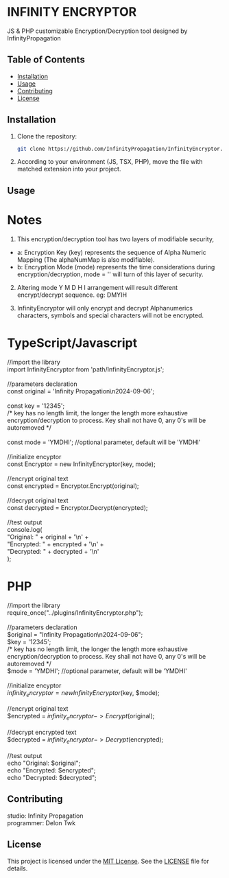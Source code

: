 # INFINITY ENCRYPTOR

JS & PHP customizable Encryption/Decryption tool designed by InfinityPropagation

## Table of Contents

- [Installation](#installation)
- [Usage](#usage)
- [Contributing](#contributing)
- [License](#license)

## Installation
1. Clone the repository:
    ```bash
    git clone https://github.com/InfinityPropagation/InfinityEncryptor.git
    ```
2. According to your environment (JS, TSX, PHP), move the file with matched extension into your project.

## Usage
# Notes
1. This encryption/decryption tool has two layers of modifiable security,
- a: Encryption Key (key) represents the sequence of Alpha Numeric Mapping (The alphaNumMap is also modifiable).
- b: Encryption Mode (mode) represents the time considerations during encryption/decryption, mode = '' will turn of this layer of security.

2. Altering mode Y M D H I arrangement will result different encrypt/decrypt sequence. eg: DMYIH

3. InfinityEncryptor will only encrypt and decrypt Alphanumerics characters, symbols and special characters
    will  not be encrypted.

# TypeScript/Javascript
//import the library<br/>
import InfinityEncryptor from 'path/InfinityEncryptor.js';<br/>
<br/>
//parameters declaration<br/>
const original = 'Infinity Propagation\n2024-09-06';<br/>
<br/>
const key = '12345'; <br/>
/* key has no length limit, the longer the length more exhaustive encryption/decryption to process. Key shall not have 0, any 0's will be autoremoved */<br/>
<br/>
const mode = 'YMDHI'; //optional parameter, default will be 'YMDHI'<br/>
<br/>
//initialize encyptor<br/>
const Encryptor = new InfinityEncryptor(key, mode);<br/>
<br/>
//encrypt original text<br/>
const encrypted = Encryptor.Encrypt(original);<br/>
<br/>
//decrypt original text<br/>
const decrypted = Encryptor.Decrypt(encrypted);<br/>
<br/>
//test output<br/>
console.log(<br/>
    "Original: " + original + '\n' +<br/>
    "Encrypted: " + encrypted + '\n' +<br/>
    "Decrypted: " + decrypted + '\n'<br/>
);<br/>

# PHP
//import the library<br/>
require_once("../plugins/InfinityEncryptor.php");<br/>
<br/>
//parameters declaration<br/>
$original = "Infinity Propagation\n2024-09-06";<br/>
$key = '12345'; <br/>
/* key has no length limit, the longer the length more exhaustive encryption/decryption to process. Key shall not have 0, any 0's will be autoremoved */<br/>
$mode = 'YMDHI'; //optional parameter, default will be 'YMDHI'<br/>
<br/>
//initialize encyptor<br/>
$infinity_encryptor = new InfinityEncryptor($key, $mode);<br/>
<br/>
//encrypt original text<br/>
$encrypted = $infinity_encryptor->Encrypt($original);<br/>
<br/>
//decrypt encrypted text<br/>
$decrypted = $infinity_encryptor->Decrypt($encrypted);<br/>
<br/>
//test output<br/>
echo "Original: $original";<br/>
echo "Encrypted: $encrypted";<br/>
echo "Decrypted: $decrypted";<br/>

## Contributing

studio: Infinity Propagation<br/>
programmer: Delon Twk

## License

This project is licensed under the [MIT License](LICENSE). See the [LICENSE](LICENSE) file for details.
